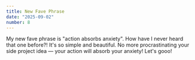 ```yaml
---
title: New Fave Phrase
date: "2025-09-02"
number: 8
---
```


My new fave phrase is "action absorbs anxiety". How have I never heard that one before?! It's so simple and beautiful. No more procrastinating your side project idea — your action will absorb your anxiety! Let's gooo!